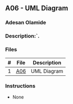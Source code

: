 
## A06 - UML Diagram
### Adesan Olamide
### Description:`.

### Files

|   #   | File            | Description                                        |
| :---: | --------------- | -------------------------------------------------- |
|   1   | [A06 ](https://github.com/its-olamidey/2143-OOP-Adesan/blob/main/Assignments/A06/b53d6f0e-3101-497f-b21c-f609365c1a0d.JPG)         | UML Diagram|


### Instructions

- None

